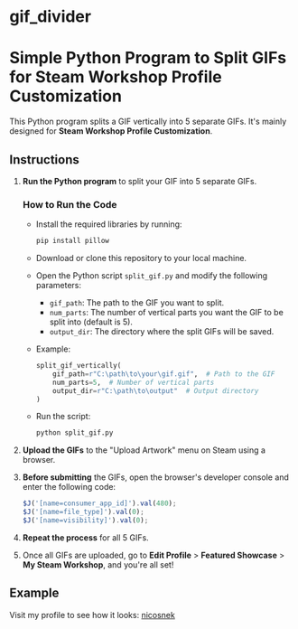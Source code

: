 # gif_divider
# Simple Python Program to Split GIFs for Steam Workshop Profile Customization

This Python program splits a GIF vertically into 5 separate GIFs. It's mainly designed for **Steam Workshop Profile Customization**.

## Instructions

1. **Run the Python program** to split your GIF into 5 separate GIFs.

    ### How to Run the Code

    - Install the required libraries by running:
      ```bash
      pip install pillow
      ```

    - Download or clone this repository to your local machine.

    - Open the Python script `split_gif.py` and modify the following parameters:
      - `gif_path`: The path to the GIF you want to split.
      - `num_parts`: The number of vertical parts you want the GIF to be split into (default is 5).
      - `output_dir`: The directory where the split GIFs will be saved.

    - Example:
      ```python
      split_gif_vertically(
          gif_path=r"C:\path\to\your\gif.gif",  # Path to the GIF
          num_parts=5,  # Number of vertical parts
          output_dir=r"C:\path\to\output"  # Output directory
      )
      ```

    - Run the script:
      ```bash
      python split_gif.py
      ```

2. **Upload the GIFs** to the "Upload Artwork" menu on Steam using a browser.
3. **Before submitting** the GIFs, open the browser's developer console and enter the following code:

    ```javascript
    $J('[name=consumer_app_id]').val(480);
    $J('[name=file_type]').val(0);
    $J('[name=visibility]').val(0);
    ```

4. **Repeat the process** for all 5 GIFs.
5. Once all GIFs are uploaded, go to **Edit Profile** > **Featured Showcase** > **My Steam Workshop**, and you're all set!

## Example

Visit my profile to see how it looks: [nicosnek](https://steamcommunity.com/id/nicosnek)
